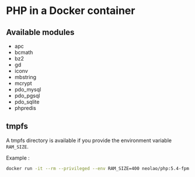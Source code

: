 PHP in a Docker container
=========================

Available modules
-----------------

- apc
- bcmath
- bz2
- gd
- iconv
- mbstring
- mcrypt
- pdo_mysql
- pdo_pgsql
- pdo_sqlite
- phpredis

tmpfs
-----

A tmpfs directory is available if you provide the environment variable `RAM_SIZE`.

Example :

```bash
docker run -it --rm --privileged --env RAM_SIZE=400 neolao/php:5.4-fpm
```
